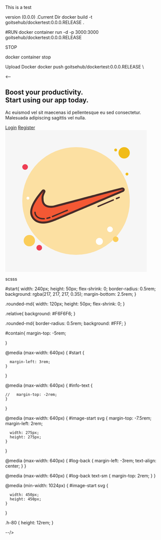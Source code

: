 This is a test

version (0.0.0)  .Current Dir
docker build -t goitsehub/dockertest:0.0.0.RELEASE .



#RUN
docker container run -d -p 3000:3000 goitsehub/dockertest:0.0.0.RELEASE


STOP

docker container stop

Upload Docker
docker push goitsehub/dockertest:0.0.0.RELEASE
\

<--
<div class="bg-white" id="contain">
    <div class="mx-auto max-w-7xl py-24 sm:px-6 sm:py-32 lg:px-8">
      <div class="relative isolate overflow-hidden bg-slate-200 px-6 pt-16 shadow-2xl sm:rounded-3xl sm:px-16 md:pt-24 lg:flex lg:gap-x-20 lg:px-24 lg:pt-0 flex flex-col-reverse lg:flex-row">
        <div class="mx-auto max-w-md text-center lg:mx-0 lg:flex-auto lg:py-32 lg:text-left" id="info-text">
          <h2 class="text-3xl font-bold tracking-tight text-black sm:text-4xl">Boost your productivity.<br>Start using our app today.</h2>
          <p class="mt-6 text-lg leading-8 text-gray-300">Ac euismod vel sit maecenas id pellentesque eu sed consectetur. Malesuada adipiscing sagittis vel nulla.</p>
          <div class="mt-10 flex items-center justify-center gap-x-6 lg:justify-start" id="start">
            <a href="#" id="log-back" class="rounded-md bg-white px-3.5 py-2.5 text-sm font-semibold text-gray-900 shadow-sm hover:bg-gray-100 focus-visible:outline focus-visible:outline-2 focus-visible:outline-offset-2 focus-visible:outline-white">Login</a>
            <a href="#" class="text-sm font-semibold leading-6 text-black">Register</a>
          </div>
        </div>
        <div class="relative mt-16 h-80 lg:mt-8 lg:ml-16 lg:w-80" id="image-start">
          <svg xmlns="http://www.w3.org/2000/svg" x="0px" y="0px" width="450" height="450" viewBox="0,0,256,256"
            style="fill:#000000;">
            <g fill="#f6f6f6" fill-rule="nonzero" stroke="none" stroke-width="1" stroke-linecap="butt"
              stroke-linejoin="miter" stroke-miterlimit="10" stroke-dasharray="" stroke-dashoffset="0" font-family="none"
              font-weight="none" font-size="none" text-anchor="none" style="mix-blend-mode: normal">
              <path d="M0,256v-256h256v256z" id="bgRectangle"></path>
            </g>
            <g fill="none" fill-rule="nonzero" stroke="none" stroke-width="1" stroke-linecap="butt"
              stroke-linejoin="miter" stroke-miterlimit="10" stroke-dasharray="" stroke-dashoffset="0" font-family="none"
              font-weight="none" font-size="none" text-anchor="none" style="mix-blend-mode: normal">
              <g transform="scale(2.56,2.56)">
                <circle cx="78" cy="14" r="1" fill="#f1bc19"></circle>
                <circle cx="50" cy="50" r="38" fill="#fce0a2"></circle>
                <circle cx="84" cy="16" r="4" fill="#f1bc19"></circle>
                <circle cx="14" cy="26" r="2" fill="#ee3e54"></circle>
                <circle cx="78" cy="77" r="2" fill="#fbcd59"></circle>
                <circle cx="17" cy="78" r="4" fill="#fbcd59"></circle>
                <circle cx="24" cy="83" r="2" fill="#ee3e54"></circle>
                <circle cx="66.483" cy="78.517" r="2.483" fill="#ffffff"></circle>
                <circle cx="16" cy="48" r="1" fill="#ffffff"></circle>
                <circle cx="86" cy="31" r="1" fill="#f1bc19"></circle>
                <circle cx="74" cy="70" r="2" fill="#ffffff"></circle>
                <path d="M65.578,54.324c-0.194,0 -0.38,-0.114 -0.46,-0.305c-0.108,-0.254 0.011,-0.548 0.265,-0.656l10.738,-4.557c0.251,-0.106 0.548,0.01 0.655,0.265c0.108,0.254 -0.011,0.548 -0.265,0.656l-10.738,4.557c-0.063,0.028 -0.129,0.04 -0.195,0.04z"
                  fill="#472b29"></path>
                <path d="M78.548,48.818c-0.194,0 -0.379,-0.114 -0.46,-0.305c-0.108,-0.254 0.011,-0.547 0.265,-0.656l1.925,-0.817c0.251,-0.106 0.547,0.011 0.655,0.265c0.108,0.254 -0.011,0.547 -0.265,0.656l-1.925,0.817c-0.063,0.028 -0.13,0.04 -0.195,0.04z"
                  fill="#472b29"></path>
                <path
                  d="M26.848,65.024c-6.081,0 -8.348,-4.305 -8.348,-7.018c0,-5.002 4.18,-10.41 8.099,-15.086l0.83,0.545c-1.122,2.244 -1.409,3.378 -1.279,5.059c0.002,4.792 3.419,5.791 6.285,5.791c0.879,0 1.773,-0.128 2.657,-0.38c41.463,-11.01 46.664,-12.34 47.372,-12.501l-0.002,-0.007c0.135,-0.034 0.253,-0.05 0.36,-0.05c0.385,0 0.589,0.223 0.652,0.432c0.056,0.186 0.068,0.552 -0.481,0.918c-0.517,0.229 -43.63,18.554 -47.579,20.134l-0.329,0.128c-2.326,0.907 -5.221,2.035 -8.237,2.035z"
                  fill="#f45834"></path>
                <path
                  d="M82.823,41.876c0.279,0 0.219,0.217 -0.107,0.434c0,0 -43.497,18.489 -47.487,20.086c-2.394,0.931 -5.321,2.128 -8.38,2.128c-5.587,0 -7.848,-3.858 -7.848,-6.518c0,-4.656 3.858,-9.843 7.981,-14.765c-1.197,2.394 -1.463,3.591 -1.33,5.321c0,4.257 2.66,6.252 6.784,6.252c0.931,0 1.862,-0.133 2.793,-0.399c0,0 47.088,-12.504 47.354,-12.504c0.097,-0.024 0.177,-0.035 0.24,-0.035M82.823,40.476v0c-0.182,0 -0.372,0.025 -0.58,0.077l0.004,0.016c-1.281,0.29 -7.989,2.033 -47.378,12.493c-0.827,0.236 -1.637,0.352 -2.434,0.352c-3.623,0 -5.384,-1.587 -5.384,-4.852c0,-0.036 -0.001,-0.072 -0.004,-0.107c-0.104,-1.353 0.038,-2.29 1.187,-4.587c0.318,-0.635 0.109,-1.407 -0.484,-1.797c-0.236,-0.155 -0.502,-0.229 -0.767,-0.229c-0.402,0 -0.799,0.173 -1.074,0.501c-4.02,4.798 -8.308,10.36 -8.308,15.664c0,3.061 2.511,7.918 9.248,7.918c3.186,0 6.168,-1.163 8.564,-2.097l0.323,-0.126c3.971,-1.589 45.751,-19.347 47.528,-20.102c0.08,-0.034 0.157,-0.075 0.229,-0.124c1.102,-0.735 0.925,-1.661 0.844,-1.928c-0.198,-0.652 -0.792,-1.072 -1.514,-1.072z"
                  fill="#472b29"></path>
                <path d="M26.848,63.024c-4.624,0 -6.348,-3.078 -6.348,-5.018c0,-0.276 0.224,-0.5 0.5,-0.5c0.276,0 0.5,0.224 0.5,0.5c0,1.554 1.452,4.018 5.348,4.018c0.2,0 0.399,-0.006 0.6,-0.019c0.301,-0.015 0.513,0.194 0.529,0.469c0.017,0.276 -0.193,0.513 -0.469,0.529c-0.22,0.014 -0.441,0.021 -0.66,0.021z"
                  fill="#472b29"></path>
                <path d="M29.531,62.702c-0.229,0 -0.436,-0.158 -0.488,-0.391c-0.06,-0.27 0.109,-0.537 0.379,-0.597c0.6,-0.135 1.235,-0.314 1.941,-0.548c0.262,-0.086 0.545,0.056 0.632,0.317c0.087,0.262 -0.056,0.545 -0.317,0.632c-0.738,0.245 -1.404,0.433 -2.037,0.574c-0.037,0.009 -0.074,0.013 -0.11,0.013z"
                  fill="#472b29"></path>
                <path d="M33.359,61.478c-0.2,0 -0.389,-0.121 -0.466,-0.318c-0.101,-0.257 0.027,-0.547 0.284,-0.647l1.126,-0.438c1.91,-0.764 9.284,-3.914 9.358,-3.945c0.251,-0.109 0.548,0.01 0.656,0.264c0.108,0.254 -0.01,0.547 -0.264,0.656l-1.126,0.438c-0.058,0.021 -0.119,0.032 -0.18,0.032z"
                  fill="#472b29"></path>
              </g>
            </g>
          </svg>
        </div>
      </div>
    </div>
  </div>




scsss


#start{
    width: 240px;
height: 50px;
flex-shrink: 0;
border-radius: 0.5rem;
background: rgba(217, 217, 217, 0.35);
margin-bottom: 2.5rem;
}

.rounded-md{
    width: 120px;
height: 50px;
flex-shrink: 0;
}

.relative{
    background: #F6F6F6;
}

.rounded-md{
    border-radius: 0.5rem;
background: #FFF;
}



#contain{
    margin-top: -5rem;
    
}

@media (max-width: 640px) {
    #start {

      margin-left: 3rem;
    }
  }

  @media (max-width: 640px) {
    #info-text {
        
    //   margin-top: -2rem;
    }
  }

@media (max-width: 640px) {
    #image-start svg {
        margin-top: -7.5rem;
        margin-left: 2rem;
  
      width: 275px;
      height: 275px;
    }
  }

  @media (max-width: 640px) {
    #log-back {
       margin-left: -3rem;
       text-align: center;
    }
  }

  @media (max-width: 640px) {
    #log-back text-sm {
       margin-top: 2rem;
    }
  }


  
  @media (min-width: 1024px) {
    #image-start svg {
       
      width: 450px;
      height: 450px;
    }
  }

  .h-80 {
    height: 12rem;
}
  
--/>
